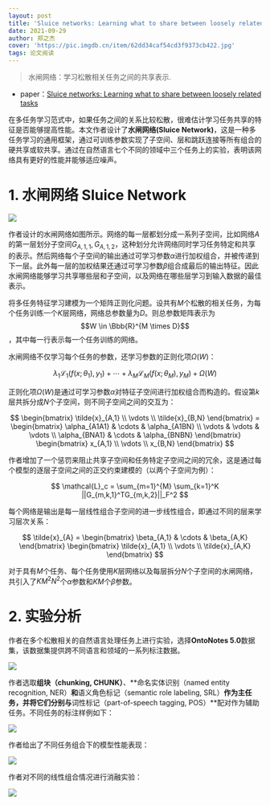 ```yaml
---
layout: post
title: 'Sluice networks: Learning what to share between loosely related tasks'
date: 2021-09-29
author: 郑之杰
cover: 'https://pic.imgdb.cn/item/62dd34caf54cd3f9373cb422.jpg'
tags: 论文阅读
---
```


> 水闸网络：学习松散相关任务之间的共享表示.

- paper：[Sluice networks: Learning what to share between loosely related tasks](https://arxiv.org/abs/1705.08142v1)

在多任务学习范式中，如果任务之间的关系比较松散，很难估计学习任务共享的特征是否能够提高性能。本文作者设计了**水闸网络(Sluice Network)**，这是一种多任务学习的通用框架，通过可训练参数实现了子空间、层和跳跃连接等所有组合的硬共享或软共享。通过在自然语言七个不同的领域中三个任务上的实验，表明该网络具有更好的性能并能够适应噪声。

# 1. 水闸网络 Sluice Network

![](https://pic.imgdb.cn/item/62de4c82f54cd3f937b9f90f.jpg)

作者设计的水闸网络如图所示。网络的每一层都划分成一系列子空间，比如网络$A$的第一层划分子空间$G_{A,1,1},G_{A,1,2}$，这种划分允许网络同时学习任务特定和共享的表示。然后网络每个子空间的输出通过可学习参数$\alpha$进行加权组合，并被传递到下一层。此外每一层的加权结果还通过可学习参数$\beta$组合成最后的输出特征。因此水闸网络能够学习共享哪些层和子空间，以及网络在哪些层学习到输入数据的最佳表示。

将多任务特征学习建模为一个矩阵正则化问题。设共有$M$个松散的相关任务，为每个任务训练一个$K$层网络，网络总参数量为$D$。则总参数矩阵表示为$$W \in \Bbb{R}^{M \times D}$$，其中每一行表示每一个任务训练的网络。

水闸网络不仅学习每个任务的参数，还学习参数的正则化项$\Omega(W)$：

$$ \lambda_1 \mathcal{L}_1(f(x;\theta_1),y_1)+\cdots + \lambda_M \mathcal{L}_M(f(x;\theta_M),y_M) + \Omega(W) $$

正则化项$\Omega(W)$是通过可学习参数$\alpha$对特征子空间进行加权组合而构造的。假设第$k$层共拆分成$N$个子空间，则不同子空间之间的交互为：

$$ \begin{bmatrix} \tilde{x}_{A,1} \\ \vdots \\ \tilde{x}_{B,N} \end{bmatrix} =  \begin{bmatrix} \alpha_{A1A1} & \cdots & \alpha_{A1BN} \\ \vdots & \vdots & \vdots  \\ \alpha_{BNA1} & \cdots & \alpha_{BNBN} \end{bmatrix}  \begin{bmatrix} x_{A,1} \\ \vdots \\ x_{B,N} \end{bmatrix} $$

作者增加了一个惩罚来阻止共享子空间和任务特定子空间之间的冗余，这是通过每个模型的逐层子空间之间的正交约束建模的（以两个子空间为例）：

$$ \mathcal{L}_c = \sum_{m=1}^{M} \sum_{k=1}^K ||G_{m,k,1}^TG_{m,k,2}||_F^2 $$

每个网络是输出是每一层线性组合子空间的进一步线性组合，即通过不同的层来学习层次关系：

$$ \tilde{x}_{A} = \begin{bmatrix} \beta_{A,1} & \cdots & \beta_{A,K} \end{bmatrix} \begin{bmatrix} \tilde{x}_{A,1} \\ \vdots \\ \tilde{x}_{A,K} \end{bmatrix} $$

对于具有$M$个任务、每个任务使用$K$层网络以及每层拆分$N$个子空间的水闸网络，共引入了$KM^2N^2$个$α$参数和$KM$个$β$参数。

# 2. 实验分析

作者在多个松散相关的自然语言处理任务上进行实验，选择**OntoNotes 5.0**数据集，该数据集提供跨不同语言和领域的一系列标注数据。

![](https://pic.imgdb.cn/item/62de5f9bf54cd3f9371ba3dd.jpg)

作者选取**组块（chunking, CHUNK）**、**命名实体识别（named entity recognition, NER）**和**语义角色标记（semantic role labeling, SRL）**作为主任务，并将它们分别与**词性标记（part-of-speech tagging, POS）**配对作为辅助任务。不同任务的标注样例如下：

![](https://pic.imgdb.cn/item/62de6061f54cd3f9371f49a5.jpg)

作者给出了不同任务组合下的模型性能表现：

![](https://pic.imgdb.cn/item/62de6140f54cd3f93723864a.jpg)

作者对不同的线性组合情况进行消融实验：

![](https://pic.imgdb.cn/item/62de61c7f54cd3f937262868.jpg)


